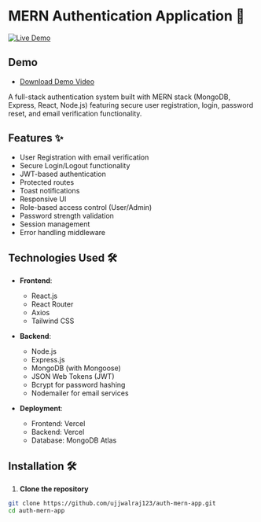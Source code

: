 # MERN Authentication Application 🔐

[![Live Demo](https://img.shields.io/badge/Live%20Demo-Click%20Here-brightgreen)](https://auth-mern-app-rmhb.vercel.app/login)

## Demo
- [Download Demo Video](https://github.com/ujjwalraj123/auth-mern-app/raw/main/Demo/Module_4_Demo_video.mp4)


A full-stack authentication system built with MERN stack (MongoDB, Express, React, Node.js) featuring secure user registration, login, password reset, and email verification functionality.

## Features ✨

- User Registration with email verification
- Secure Login/Logout functionality
- JWT-based authentication
- Protected routes
- Toast notifications
- Responsive UI
- Role-based access control (User/Admin)
- Password strength validation
- Session management
- Error handling middleware

## Technologies Used 🛠️

- **Frontend**:
  - React.js
  - React Router
  - Axios
  - Tailwind CSS

- **Backend**:
  - Node.js
  - Express.js
  - MongoDB (with Mongoose)
  - JSON Web Tokens (JWT)
  - Bcrypt for password hashing
  - Nodemailer for email services

- **Deployment**:
  - Frontend: Vercel
  - Backend: Vercel
  - Database: MongoDB Atlas

## Installation 🛠️

1. **Clone the repository**
```bash
git clone https://github.com/ujjwalraj123/auth-mern-app.git
cd auth-mern-app
